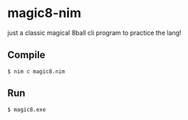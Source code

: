 # magic8-nim
just a classic magical 8ball cli program to practice the lang!

## Compile
```
$ nim c magic8.nim 
```

## Run
```
$ magic8.exe
```
